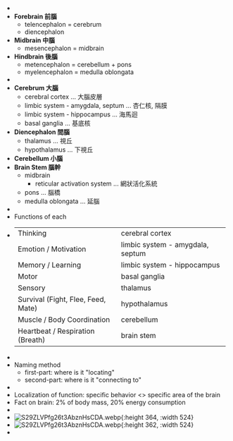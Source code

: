-
- **Forebrain 前腦**
	- telencephalon = cerebrum
	- diencephalon
- **Midbrain 中腦**
	- mesencephalon = midbrain
- **Hindbrain 後腦**
	- metencephalon = cerebellum + pons
	- myelencephalon = medulla oblongata
-
- **Cerebrum 大腦**
	- cerebral cortex                                       ... 大腦皮層
	- limbic system - amygdala, septum   ... 杏仁核, 隔膜
	- limbic system - hippocampus            ... 海馬迴
	- basal ganglia                                           ... 基底核
- **Diencephalon 間腦**
	- thalamus            ... 視丘
	- hypothalamus   ... 下視丘
- **Cerebellum 小腦**
- **Brain Stem 腦幹**
	- midbrain
		- reticular activation system  ... 網狀活化系統
	- pons                            ... 腦橋
	- medulla oblongata  ... 延腦
-
- Functions of each
- |||
  |--|--|
  |Thinking|cerebral cortex|
  |Emotion / Motivation|limbic system - amygdala, septum|
  |Memory / Learning|limbic system - hippocampus|
  |Motor|basal ganglia|
  |Sensory|thalamus|
  |Survival (Fight, Flee, Feed, Mate)|hypothalamus|
  |Muscle / Body Coordination|cerebellum|
  |Heartbeat / Respiration (Breath) |brain stem|
-
- Naming method
	- first-part:  where is it "locating"
	- second-part:  where is it "connecting to"
-
- Localization of function:  specific behavior <> specific area of the brain
- Fact on brain:  2% of body mass, 20% energy consumption
-
- ![S29ZLVPfg26t3AbznHsCDA.webp](S29ZLVPfg26t3AbznHsCDA_1681313242768_0.webp){:height 364, :width 524}
- ![S29ZLVPfg26t3AbznHsCDA.webp](Screenshot_2023-04-12_at_11.34.18_PM_1681313661975_0.png){:height 362, :width 524}
-